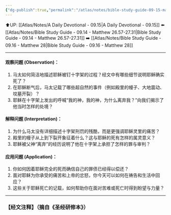 ```yaml
---
{"dg-publish":true,"permalink":"/atlas/notes/bible-study-guide-09-15-matthew-27-32-66/"}
---
```


⬆️UP: [[Atlas/Notes/A Daily Devotional - 09.15\|A Daily Devotional - 09.15]]
⬅️ [[Atlas/Notes/Bible Study Guide - 09.14 - Matthew 26.57-27.31\|Bible Study Guide - 09.14 - Matthew 26.57-27.31]]
➡️ [[Atlas/Notes/Bible Study Guide - 09.16 - Matthew 28\|Bible Study Guide - 09.16 - Matthew 28]] 

---

#### 观察问题 (Observation)：

1. 马太如何简洁地描述耶稣被钉十字架的过程？经文中有哪些细节说明耶稣确实死了？
2. 在耶稣断气后，马太记载了哪些超自然的事件（例如殿里的幔子、大地震动、坟墓开裂）？
3. 耶稣在十字架上发出的呼喊“我的神，我的神，为什么离弃我？”向我们揭示了他当时怎样的处境？

#### 解释问题 (Interpretation)：
1. 为什么马太没有详细描述十字架刑罚的残酷，而是更强调耶稣灵里的痛苦？
2. 殿里的幔子从上到下裂开象征着什么？这与耶稣的死有怎样的属灵意义？
3. 耶稣被父神“离弃”的经历说明了他在十字架上承担了怎样的罪与审判？

#### 应用问题 (Application)：
1. 你如何因着耶稣完全的死而确信自己的罪债已经得以偿还？
2. 面对耶稣为你承受的痛苦和上帝的忿怒，你今天可以如何在祷告和生活中回应？
3. 这些关于耶稣死亡的记载，如何帮助你在面对苦难或死亡时得到盼望与力量？

---
### 【经文注释】（摘自《圣经研修本》）


